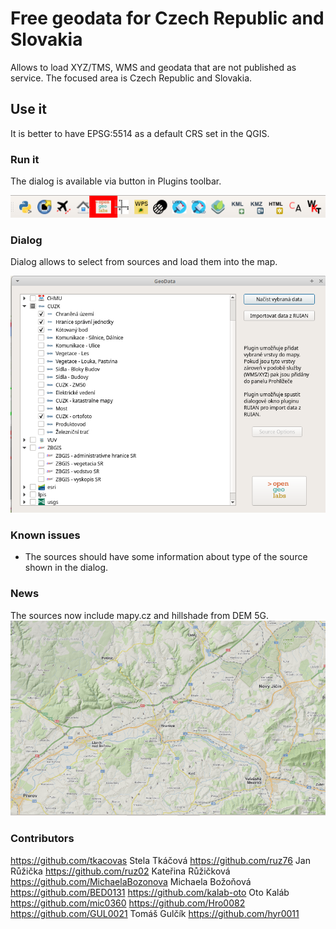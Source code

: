 # Free geodata for Czech Republic and Slovakia
Allows to load XYZ/TMS, WMS and geodata that are not published as service.
The focused area is Czech Republic and Slovakia.

## Use it
It is better to have EPSG:5514 as a default CRS set in the QGIS.

### Run it
The dialog is available via button in Plugins toolbar.

![toolbar](doc/plugins_toolbar.png)

### Dialog
Dialog allows to select from sources and load them into the map.

![dialog](doc/dialog.png)

### Known issues
* The sources should have some information about type of the source shown in the dialog. 

### News
The sources now include mapy.cz and hillshade from DEM 5G. 
![mapy.cz and hillshade for DMR 5G](doc/mapycz_dem5g.png)
 
### Contributors
https://github.com/tkacovas Stela Tkáčová
https://github.com/ruz76 Jan Růžička
https://github.com/ruz02 Kateřina Růžičková
https://github.com/MichaelaBozonova Michaela Božoňová
https://github.com/BED0131
https://github.com/kalab-oto Oto Kaláb
https://github.com/mic0360
https://github.com/Hro0082
https://github.com/GUL0021 Tomáš Gulčík
https://github.com/hyr0011
